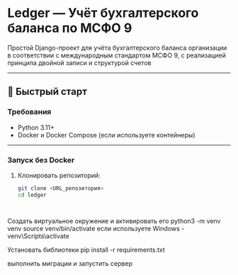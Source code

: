 # Ledger — Учёт бухгалтерского баланса по МСФО 9

Простой Django-проект для учёта бухгалтерского баланса организации в соответствии с международным стандартом МСФО 9, с реализацией принципа двойной записи и структурой счетов

---

## 🚀 Быстрый старт

### Требования

- Python 3.11+
- Docker и Docker Compose (если используете контейнеры)

---

### Запуск без Docker

1. Клонировать репозиторий:

   ```bash
   git clone <URL_репозитория>
   cd ledger




Создать виртуальное окружение и активировать его
python3 -m venv venv
source venv/bin/activate
если используете Windows - venv\Scripts\activate


Установать библиотеки 
pip install -r requirements.txt

выполнить миграции и запустить сервер